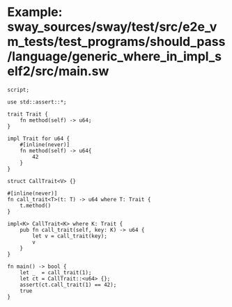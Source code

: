 # Example: sway_sources/sway/test/src/e2e_vm_tests/test_programs/should_pass/language/generic_where_in_impl_self2/src/main.sw

```sway
script;

use std::assert::*;

trait Trait {
    fn method(self) -> u64;
}

impl Trait for u64 {
    #[inline(never)]
    fn method(self) -> u64{
        42
    }
}

struct CallTrait<V> {}

#[inline(never)]
fn call_trait<T>(t: T) -> u64 where T: Trait {
    t.method()
}

impl<K> CallTrait<K> where K: Trait {
    pub fn call_trait(self, key: K) -> u64 {
        let v = call_trait(key);
        v
    }
}

fn main() -> bool {
    let _  = call_trait(1);
    let ct = CallTrait::<u64> {};
    assert(ct.call_trait(1) == 42);
    true
}

```
